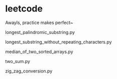 # leetcode
Awayls, practice makes perfect~

longest_palindromic_substring.py

longest_substring_without_repeating_characters.py

median_of_two_sorted_arrays.py

two_sum.py

zig_zag_conversion.py


